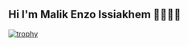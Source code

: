 ## Hi I'm Malik Enzo Issiakhem 👋🧑‍💻🐍

[![trophy](https://github-profile-trophy.vercel.app/?username=Malouek)](https://github.com/ryo-ma/github-profile-trophy)






<!--
**Malouek/Malouek** is a ✨ _special_ ✨ repository because its `README.md` (this file) appears on your GitHub profile.

Here are some ideas to get you started:

- 🔭 I’m currently working on ...
- 🌱 I’m currently learning ...
- 👯 I’m looking to collaborate on ...
- 🤔 I’m looking for help with ...
- 💬 Ask me about ...
- 📫 How to reach me: ...
- 😄 Pronouns: ...
- ⚡ Fun fact: ...
-->
